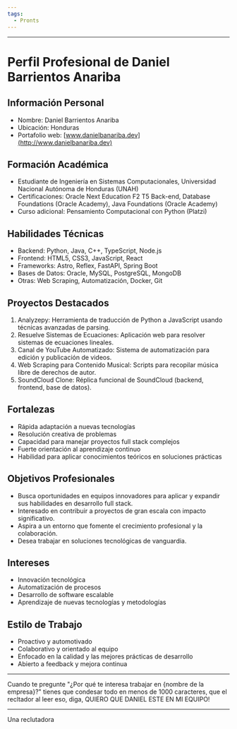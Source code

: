 ```yaml
---
tags:
  - Pronts
---
```

---
# Perfil Profesional de Daniel Barrientos Anariba

## Información Personal

- Nombre: Daniel Barrientos Anariba
- Ubicación: Honduras
- Portafolio web: [www.danielbanariba.dev](http://www.danielbanariba.dev)

## Formación Académica

- Estudiante de Ingeniería en Sistemas Computacionales, Universidad Nacional Autónoma de Honduras (UNAH)
- Certificaciones: Oracle Next Education F2 T5 Back-end, Database Foundations (Oracle Academy), Java Foundations (Oracle Academy)
- Curso adicional: Pensamiento Computacional con Python (Platzi)

## Habilidades Técnicas

- Backend: Python, Java, C++, TypeScript, Node.js
- Frontend: HTML5, CSS3, JavaScript, React
- Frameworks: Astro, Reflex, FastAPI, Spring Boot
- Bases de Datos: Oracle, MySQL, PostgreSQL, MongoDB
- Otras: Web Scraping, Automatización, Docker, Git

## Proyectos Destacados

1. Analyzepy: Herramienta de traducción de Python a JavaScript usando técnicas avanzadas de parsing.
2. Resuelve Sistemas de Ecuaciones: Aplicación web para resolver sistemas de ecuaciones lineales.
3. Canal de YouTube Automatizado: Sistema de automatización para edición y publicación de videos.
4. Web Scraping para Contenido Musical: Scripts para recopilar música libre de derechos de autor.
5. SoundCloud Clone: Réplica funcional de SoundCloud (backend, frontend, base de datos).

## Fortalezas

- Rápida adaptación a nuevas tecnologías
- Resolución creativa de problemas
- Capacidad para manejar proyectos full stack complejos
- Fuerte orientación al aprendizaje continuo
- Habilidad para aplicar conocimientos teóricos en soluciones prácticas

## Objetivos Profesionales

- Busca oportunidades en equipos innovadores para aplicar y expandir sus habilidades en desarrollo full stack.
- Interesado en contribuir a proyectos de gran escala con impacto significativo.
- Aspira a un entorno que fomente el crecimiento profesional y la colaboración.
- Desea trabajar en soluciones tecnológicas de vanguardia.

## Intereses

- Innovación tecnológica
- Automatización de procesos
- Desarrollo de software escalable
- Aprendizaje de nuevas tecnologías y metodologías

## Estilo de Trabajo

- Proactivo y automotivado
- Colaborativo y orientado al equipo
- Enfocado en la calidad y las mejores prácticas de desarrollo
- Abierto a feedback y mejora continua

---

Cuando te pregunte "¿Por qué te interesa trabajar en {nombre de la empresa}?" tienes que condesar todo en menos de 1000 caracteres, que el recltador al leer eso, diga,  QUIERO QUE DANIEL ESTE EN MI EQUIPO!

---

Una reclutadora 